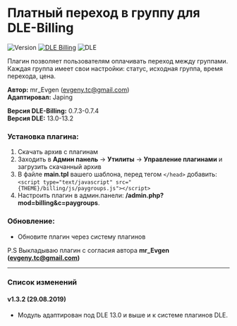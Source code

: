 # Платный переход в группу для DLE-Billing

![Version](https://img.shields.io/badge/Version-1.3.2-blue.svg?style=flat-square "Version")
[![DLE Billing](https://img.shields.io/badge/DLE--Billing-0.7.3--0.7.4-red.svg?style=flat-square "DLE Billing")](https://github.com/Japing/dle-billing)
![DLE](https://img.shields.io/badge/DLE-13.0--13.2-green.svg?style=flat-square "DLE")

Плагин позволяет пользователям оплачивать переход между группами. Каждая группа имеет свои настройки: статус, исходная группа, время перехода, цена.

**Автор:** mr_Evgen (evgeny.tc@gmail.com)  
**Адаптировал:** Japing

**Версия DLE-Billing:** 0.7.3-0.7.4  
**Версия DLE:** 13.0-13.2
 
### **Установка плагина:**
1. Скачать архив с плагинам
2. Заходить в **Админ панель** -> **Утилиты** -> **Управление плагинами** и загрузить скачанный архив
3. В файле **main.tpl** вашего шаблона, перед тегом `</head>`  добавить:  
`<script type="text/javascript" src="{THEME}/billing/js/paygroups.js"></script>`
3. Настроить плагин в админ.панели: **/admin.php?mod=billing&c=paygroups**.

### **Обновление:**
- Обновите плагин через систему плагинов

P.S Выкладываю плагин с согласия автора **mr_Evgen (evgeny.tc@gmail.com)**

------------
### Список изменений

#### v1.3.2 (29.08.2019)
- Модуль адаптирован под DLE 13.0 и выше и к системе плагинов DLE.
